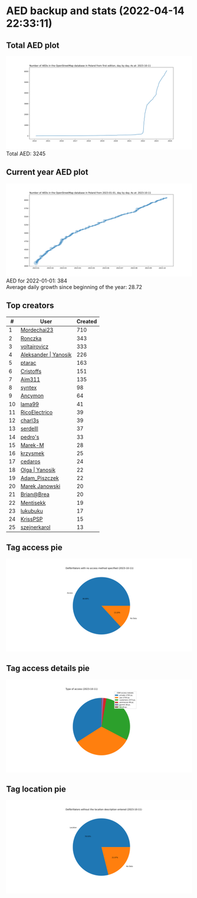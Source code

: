 # AED backup and stats (2022-04-14 22:33:11)


## Total AED plot
![](report_data/total_aed.svg)
Total AED: 3245

## Current year AED plot
![](report_data/current_year_aed.svg)\
AED for 2022-01-01: 384\
Average daily growth since beginning of the year: 28.72

## Top creators
| # | User | Created |
| ------------- | ------------- | ------------- |
| 1 | [Mordechai23](<https://www.openstreetmap.org/user/Mordechai23>) | 710 |
| 2 | [Ronczka](<https://www.openstreetmap.org/user/Ronczka>) | 343 |
| 3 | [voltairovicz](<https://www.openstreetmap.org/user/voltairovicz>) | 333 |
| 4 | [Aleksander &#124; Yanosik](<https://www.openstreetmap.org/user/Aleksander &#124; Yanosik>) | 226 |
| 5 | [ptarac](<https://www.openstreetmap.org/user/ptarac>) | 163 |
| 6 | [Cristoffs](<https://www.openstreetmap.org/user/Cristoffs>) | 151 |
| 7 | [Aim311](<https://www.openstreetmap.org/user/Aim311>) | 135 |
| 8 | [syntex](<https://www.openstreetmap.org/user/syntex>) | 98 |
| 9 | [Ancymon](<https://www.openstreetmap.org/user/Ancymon>) | 64 |
| 10 | [lama99](<https://www.openstreetmap.org/user/lama99>) | 41 |
| 11 | [RicoElectrico](<https://www.openstreetmap.org/user/RicoElectrico>) | 39 |
| 12 | [charl3s](<https://www.openstreetmap.org/user/charl3s>) | 39 |
| 13 | [serdelll](<https://www.openstreetmap.org/user/serdelll>) | 37 |
| 14 | [pedro's](<https://www.openstreetmap.org/user/pedro's>) | 33 |
| 15 | [Marek-M](<https://www.openstreetmap.org/user/Marek-M>) | 28 |
| 16 | [krzysmek](<https://www.openstreetmap.org/user/krzysmek>) | 25 |
| 17 | [cedaros](<https://www.openstreetmap.org/user/cedaros>) | 24 |
| 18 | [Olga &#124; Yanosik](<https://www.openstreetmap.org/user/Olga &#124; Yanosik>) | 22 |
| 19 | [Adam_Piszczek](<https://www.openstreetmap.org/user/Adam_Piszczek>) | 22 |
| 20 | [Marek Janowski](<https://www.openstreetmap.org/user/Marek Janowski>) | 20 |
| 21 | [Brian@Brea](<https://www.openstreetmap.org/user/Brian@Brea>) | 20 |
| 22 | [Mentisekk](<https://www.openstreetmap.org/user/Mentisekk>) | 19 |
| 23 | [lukubuku](<https://www.openstreetmap.org/user/lukubuku>) | 17 |
| 24 | [KrissPSP](<https://www.openstreetmap.org/user/KrissPSP>) | 15 |
| 25 | [szejnerkarol](<https://www.openstreetmap.org/user/szejnerkarol>) | 13 |

## Tag access pie
![](report_data/tag_access.svg)

## Tag access details pie
![](report_data/tag_access_details.svg)

## Tag location pie
![](report_data/tag_location.svg)
